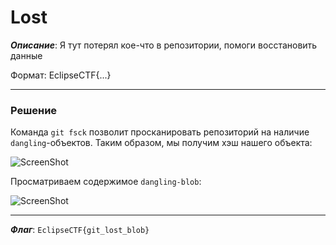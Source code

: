 # Lost

***Описание***: Я тут потерял кое-что в репозитории, помоги восстановить данные

Формат: EclipseCTF{...}

---
### Решение

Команда `git fsck` позволит просканировать репозиторий на наличие `dangling`-объектов. Таким образом, мы получим хэш нашего объекта:

![ScreenShot](screenshots/Lost-1.png)

Просматриваем содержимое `dangling-blob`:

![ScreenShot](screenshots/Lost-2.png)

---

***Флаг***: `EclipseCTF{git_lost_blob}`